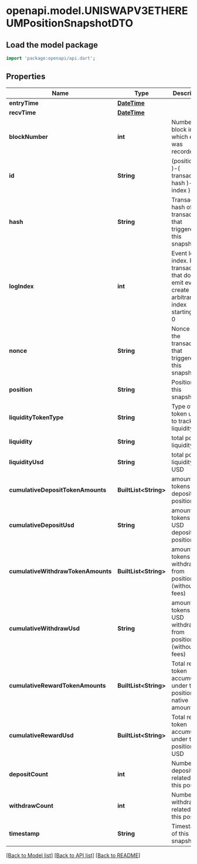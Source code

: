 # openapi.model.UNISWAPV3ETHEREUMPositionSnapshotDTO

## Load the model package
```dart
import 'package:openapi/api.dart';
```

## Properties
Name | Type | Description | Notes
------------ | ------------- | ------------- | -------------
**entryTime** | [**DateTime**](DateTime.md) |  | [optional] 
**recvTime** | [**DateTime**](DateTime.md) |  | [optional] 
**blockNumber** | **int** | Number of block in which entity was recorded. | [optional] 
**id** | **String** |  (position id )-( transaction hash )-( log index )  | [optional] 
**hash** | **String** | Transaction hash of the transaction that triggered this snapshot | [optional] 
**logIndex** | **int** | Event log index. For transactions that don't emit event, create arbitrary index starting from 0 | [optional] 
**nonce** | **String** | Nonce of the transaction that triggered this snapshot | [optional] 
**position** | **String** | Position of this snapshot | [optional] 
**liquidityTokenType** | **String** | Type of token used to track liquidity | [optional] 
**liquidity** | **String** | total position liquidity | [optional] 
**liquidityUsd** | **String** | total position liquidity in USD | [optional] 
**cumulativeDepositTokenAmounts** | **BuiltList&lt;String&gt;** | amount of tokens ever deposited to position | [optional] 
**cumulativeDepositUsd** | **String** | amount of tokens in USD deposited to position | [optional] 
**cumulativeWithdrawTokenAmounts** | **BuiltList&lt;String&gt;** | amount of tokens ever withdrawn from position (without fees) | [optional] 
**cumulativeWithdrawUsd** | **String** | amount of tokens in USD withdrawn from position (without fees) | [optional] 
**cumulativeRewardTokenAmounts** | **BuiltList&lt;String&gt;** | Total reward token accumulated under this position, in native amounts | [optional] 
**cumulativeRewardUsd** | **BuiltList&lt;String&gt;** | Total reward token accumulated under this position, in USD | [optional] 
**depositCount** | **int** | Number of deposits related to this position | [optional] 
**withdrawCount** | **int** | Number of withdrawals related to this position | [optional] 
**timestamp** | **String** | Timestamp of this snapshot | [optional] 

[[Back to Model list]](../README.md#documentation-for-models) [[Back to API list]](../README.md#documentation-for-api-endpoints) [[Back to README]](../README.md)


